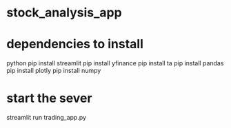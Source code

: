 # stock_analysis_app

# dependencies to install

python
pip install streamlit
pip install yfinance
pip install ta
pip install pandas
pip install plotly
pip install numpy


# start the sever 
streamlit run trading_app.py